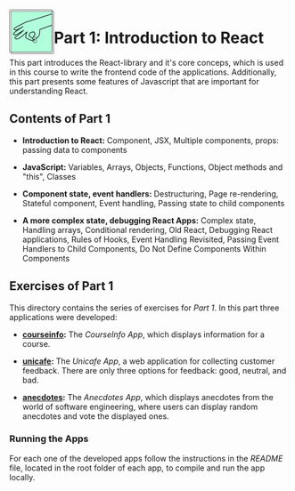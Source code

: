 <h1>
<img src="https://raw.githubusercontent.com/katerina-tziala/fullstackopen2019/master/documentation_images/part1_logo.png" alt="part logo" width="80" height="80" align="left" >
<br/>Part 1: Introduction to React<br/>
</h1>

This part introduces the React-library and it's core conceps, which is used in this course to write the frontend code of the applications. Additionally, this part presents some features of Javascript that are important for understanding React.

<h2>Contents of Part 1</h2>

* **Introduction to React:** Component, JSX, Multiple components, props: passing data to components

* **JavaScript:** Variables, Arrays, Objects, Functions, Object methods and "this", Classes

* **Component state, event handlers:** Destructuring, Page re-rendering, Stateful component, Event handling, Passing state to child components

* **A more complex state, debugging React Apps:** Complex state, Handling arrays, Conditional rendering, Old React, Debugging React applications, Rules of Hooks, Event Handling Revisited, Passing Event Handlers to Child Components, Do Not Define Components Within Components

<h2>Exercises of Part 1</h2>

This directory contains the series of exercises for *Part 1*. In this part three applications were developed:

* [**courseinfo**](https://github.com/katerina-tziala/fullstackopen2019/tree/master/part1/courseinfo)**:** The *CourseInfo App*, which displays information for a course.

* [**unicafe**](https://github.com/katerina-tziala/fullstackopen2019/tree/master/part1/unicafe)**:** The *Unicafe App*, a web application for collecting customer feedback. There are only three options for feedback: good, neutral, and bad.

* [**anecdotes**](https://github.com/katerina-tziala/fullstackopen2019/tree/master/part1/anecdotes)**:** The *Anecdotes App*, which displays anecdotes from the world of software engineering, where users can display random anecdotes and vote the displayed ones. 

<h3>Running the Apps</h3>

For each one of the developed apps follow the instructions in the *README* file, located in the root folder of each app, to compile and run the app locally.
